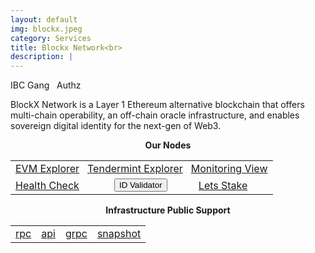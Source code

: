 ```yaml
---
layout: default
img: blockx.jpeg
category: Services
title: Blockx Network<br>
description: |
---
```


<span  class="badge badge-primary" data-toggle="tooltip" data-html="true" title="<b>Blockx <=> Osmosis</b>">IBC Gang</span>
&nbsp;
<span  class="badge badge-primary" data-toggle="tooltip" data-html="true" title="<b>enabled</b>">Authz</span>



BlockX Network is a Layer 1 Ethereum alternative blockchain that offers multi-chain operability, an off-chain oracle infrastructure, and enables sovereign digital identity for the next-gen of Web3.

<p align="center"><b>Our Nodes </b></p>
<table class="table">
<tr>
   <td colspan=3 style="text-align: center" class="justify-content-center">
       <a href="https://explorer.blockx.roomit.xyz/" class="btn btn-success margin-top" target="_blank">EVM Explorer</a>
       &nbsp;
       <a href="https://explorer.tendermint.roomit.xyz/blockx-mainnet/staking/blockxvaloper16am9xxy7q4yw5l9zx76zqm2p3ne8e6zns8xq3t" class="btn btn-success margin-top" target="_blank">Tendermint Explorer</a>
       &nbsp;
      <a href="https://snapshots.raintank.io/dashboard/snapshot/0aY5X30x5fT7GQq1qJOFfHj5ELmjyQ4g" class="btn btn-success margin-top">Monitoring View</a> 
   </td>
</tr>
<tr>
   <td>
       <a href="https://health.roomit.xyz/status/roomit-mainnet" class="btn btn-info margin-top" target="_blank">Health Check</a>
   </td> 
   <td>
      <button onclick="clip_blockx_three()"  class="btn btn-warning margin-top">ID Validator</button>
      <input type="text" id="clip_blockx" value="blockxvaloper16am9xxy7q4yw5l9zx76zqm2p3ne8e6zns8xq3t" hidden=true> 
   </td>
   <td>
      <a href="https://explorer.tendermint.roomit.xyz/blockx-mainnet/staking/blockxvaloper16am9xxy7q4yw5l9zx76zqm2p3ne8e6zns8xq3t" class="btn btn-danger margin-top" target="_blank">Lets Stake</a>
   </td>
</tr>
</table>

<p align="center"><b>Infrastructure Public Support</b></p>
<table>
<tr>
   <td>
      <a href="https://rpc.blockx.roomit.xyz/" class="btn btn-primary">rpc</a>
   </td>
   <td>
       <a href="https://api.blockx.roomit.xyz/" class="btn btn-primary">api</a>
   </td>
   <td>
       <a href="grpc.blockx.roomit.xyz:8443" class="btn btn-primary">grpc</a>
   </td>
   <td>
       <a href="https://roomit.xyz/snapshot/" class="btn btn-primary">snapshot</a>
   </td>
</tr>
</table>